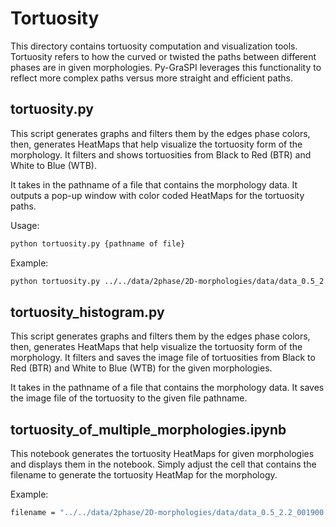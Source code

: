 # Tortuosity

This directory contains tortuosity computation and visualization tools.
Tortuosity refers to how the curved or twisted the paths between different phases are in given morphologies.
Py-GraSPI leverages this functionality to reflect more complex paths versus more straight and efficient paths. 

## tortuosity.py
This script generates graphs and filters them by the edges phase colors, then, generates 
HeatMaps that help visualize the tortuosity form of the morphology. It filters and shows tortuosities 
from Black to Red (BTR) and White to Blue (WTB).

It takes in the pathname of a file that contains the morphology data. It outputs a pop-up
window with color coded HeatMaps for the tortuosity paths. 

Usage:
```bash 
python tortuosity.py {pathname of file}
```

Example:
```bash
python tortuosity.py ../../data/2phase/2D-morphologies/data/data_0.5_2.2_001900.txt
```

## tortuosity_histogram.py
This script generates graphs and filters them by the edges phase colors, then, generates 
HeatMaps that help visualize the tortuosity form of the morphology. It filters and saves the image file
of tortuosities from Black to Red (BTR) and White to Blue (WTB) for the given morphologies.

It takes in the pathname of a file that contains the morphology data. It saves the image file of 
the tortuosity to the given file pathname. 

## tortuosity_of_multiple_morphologies.ipynb
This notebook generates the tortuosity HeatMaps for given morphologies and displays them in the notebook.
Simply adjust the cell that contains the filename to generate the tortuosity HeatMap for the morphology.

Example: 
```bash
filename = "../../data/2phase/2D-morphologies/data/data_0.5_2.2_001900.txt"
```